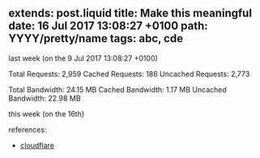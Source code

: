 extends: post.liquid
title: Make this meaningful
date: 16 Jul 2017 13:08:27 +0100
path: YYYY/pretty/name
tags: abc, cde
---
last week (on the 9 Jul 2017 13:08:27 +0100)

Total Requests: 2,959
Cached Requests: 186
Uncached Requests: 2,773

Total Bandwidth: 24.15 MB
Cached Bandwidth: 1.17 MB
Uncached Bandwidth: 22.98 MB

this week (on the 16th)

references:
- [cloudflare](https://blog.cloudflare.com/secure-and-fast-github-pages-with-cloudflare/)